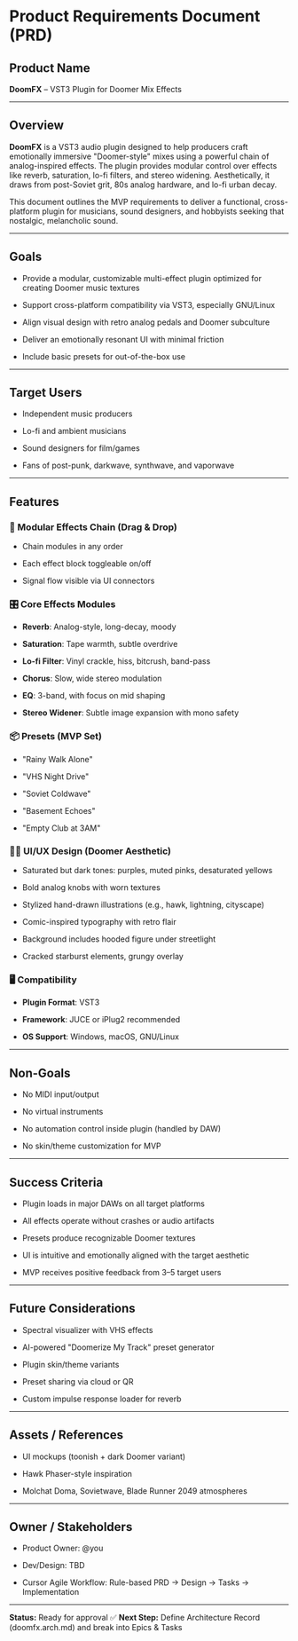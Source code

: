 # **Product Requirements Document (PRD)**

## **Product Name**

**DoomFX** – VST3 Plugin for Doomer Mix Effects

---

## **Overview**

**DoomFX** is a VST3 audio plugin designed to help producers craft emotionally immersive "Doomer-style" mixes using a powerful chain of analog-inspired effects. The plugin provides modular control over effects like reverb, saturation, lo-fi filters, and stereo widening. Aesthetically, it draws from post-Soviet grit, 80s analog hardware, and lo-fi urban decay.

This document outlines the MVP requirements to deliver a functional, cross-platform plugin for musicians, sound designers, and hobbyists seeking that nostalgic, melancholic sound.

---

## **Goals**

* Provide a modular, customizable multi-effect plugin optimized for creating Doomer music textures

* Support cross-platform compatibility via VST3, especially GNU/Linux

* Align visual design with retro analog pedals and Doomer subculture

* Deliver an emotionally resonant UI with minimal friction

* Include basic presets for out-of-the-box use

---

## **Target Users**

* Independent music producers

* Lo-fi and ambient musicians

* Sound designers for film/games

* Fans of post-punk, darkwave, synthwave, and vaporwave

---

## **Features**

### **🔗 Modular Effects Chain (Drag & Drop)**

* Chain modules in any order

* Each effect block toggleable on/off

* Signal flow visible via UI connectors

### **🎛️ Core Effects Modules**

* **Reverb**: Analog-style, long-decay, moody

* **Saturation**: Tape warmth, subtle overdrive

* **Lo-fi Filter**: Vinyl crackle, hiss, bitcrush, band-pass

* **Chorus**: Slow, wide stereo modulation

* **EQ**: 3-band, with focus on mid shaping

* **Stereo Widener**: Subtle image expansion with mono safety

### **📦 Presets (MVP Set)**

* "Rainy Walk Alone"

* "VHS Night Drive"

* "Soviet Coldwave"

* "Basement Echoes"

* "Empty Club at 3AM"

### **🧑‍🎨 UI/UX Design (Doomer Aesthetic)**

* Saturated but dark tones: purples, muted pinks, desaturated yellows

* Bold analog knobs with worn textures

* Stylized hand-drawn illustrations (e.g., hawk, lightning, cityscape)

* Comic-inspired typography with retro flair

* Background includes hooded figure under streetlight

* Cracked starburst elements, grungy overlay

### **🖥 Compatibility**

* **Plugin Format**: VST3

* **Framework**: JUCE or iPlug2 recommended

* **OS Support**: Windows, macOS, GNU/Linux

---

## **Non-Goals**

* No MIDI input/output

* No virtual instruments

* No automation control inside plugin (handled by DAW)

* No skin/theme customization for MVP

---

## **Success Criteria**

* Plugin loads in major DAWs on all target platforms

* All effects operate without crashes or audio artifacts

* Presets produce recognizable Doomer textures

* UI is intuitive and emotionally aligned with the target aesthetic

* MVP receives positive feedback from 3–5 target users

---

## **Future Considerations**

* Spectral visualizer with VHS effects

* AI-powered "Doomerize My Track" preset generator

* Plugin skin/theme variants

* Preset sharing via cloud or QR

* Custom impulse response loader for reverb

---

## **Assets / References**

* UI mockups (toonish \+ dark Doomer variant)

* Hawk Phaser-style inspiration

* Molchat Doma, Sovietwave, Blade Runner 2049 atmospheres

---

## **Owner / Stakeholders**

* Product Owner: @you

* Dev/Design: TBD

* Cursor Agile Workflow: Rule-based PRD → Design → Tasks → Implementation

---

**Status:** Ready for approval ✅ **Next Step:** Define Architecture Record (doomfx.arch.md) and break into Epics & Tasks

